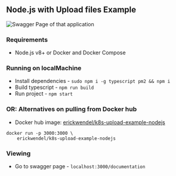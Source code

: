 ## Node.js with Upload files Example

<img
    src="https://i.imgur.com/c5sotAg.png"
    alt="Swagger Page of that application"
    title="Swagger Page of that application" />

### Requirements

- Node.js v8+ or Docker and Docker Compose

### Running on localMachine

- Install dependencies - `sudo npm i -g typescript pm2 && npm i`
- Build typescript - `npm run build`
- Run project - `npm start`

### OR: Alternatives on pulling from Docker hub

- Docker hub image: [erickwendel/k8s-upload-example-nodejs](https://hub.docker.com/r/erickwendel/k8s-upload-example-nodejs)

```shell
docker run -p 3000:3000 \
    erickwendel/k8s-upload-example-nodejs
```

### Viewing

- Go to swagger page - `localhost:3000/documentation`
